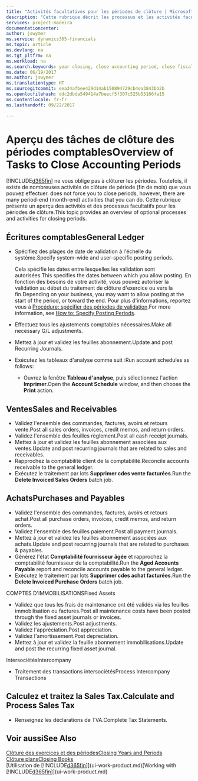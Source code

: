 ```yaml
---
title: "Activités facultatives pour les périodes de clôture | Microsoft Docs"
description: "Cette rubrique décrit les processus et les activités facultatifs pour la clôture des périodes comptables dans Financials."
services: project-madeira
documentationcenter: 
author: jswymer
ms.service: dynamics365-financials
ms.topic: article
ms.devlang: na
ms.tgt_pltfrm: na
ms.workload: na
ms.search.keywords: year closing, close accounting period, close fiscal year, aging, creditor payments, vendor payments
ms.date: 06/19/2017
ms.author: jswymer
ms.translationtype: HT
ms.sourcegitcommit: eea34afbee429d14ab150894729cb4ea3843bb2b
ms.openlocfilehash: ddc2dbda549414a7beecf5f307c525b53166fa15
ms.contentlocale: fr-fr
ms.lasthandoff: 09/22/2017

---
```

# <a name="overview-of-tasks-to-close-accounting-periods"></a><span data-ttu-id="c8f05-103">Aperçu des tâches de clôture des périodes comptables</span><span class="sxs-lookup"><span data-stu-id="c8f05-103">Overview of Tasks to Close Accounting Periods</span></span>
[!INCLUDE[d365fin](includes/d365fin_md.md)]<span data-ttu-id="c8f05-104"> ne vous oblige pas à clôturer les périodes. Toutefois, il existe de nombreuses activités de clôture de période (fin de mois) que vous pouvez effectuer.</span><span class="sxs-lookup"><span data-stu-id="c8f05-104"> does not force you to close periods, however, there are many period-end (month-end) activities that you can do.</span></span> <span data-ttu-id="c8f05-105">Cette rubrique présente un aperçu des activités et des processus facultatifs pour les périodes de clôture.</span><span class="sxs-lookup"><span data-stu-id="c8f05-105">This topic provides an overview of optional processes and activities for closing periods.</span></span>  

## <a name="general-ledger"></a><span data-ttu-id="c8f05-106">Écritures comptables</span><span class="sxs-lookup"><span data-stu-id="c8f05-106">General Ledger</span></span>
* <span data-ttu-id="c8f05-107">Spécifiez des plages de date de validation à l'échelle du système.</span><span class="sxs-lookup"><span data-stu-id="c8f05-107">Specify system-wide and user-specific posting periods.</span></span>  

    <span data-ttu-id="c8f05-108">Cela spécifie les dates entre lesquelles les validation sont autorisées.</span><span class="sxs-lookup"><span data-stu-id="c8f05-108">This specifies the dates between which you allow posting.</span></span> <span data-ttu-id="c8f05-109">En fonction des besoins de votre activité, vous pouvez autoriser la validation au début du traitement de clôture d'exercice ou vers la fin.</span><span class="sxs-lookup"><span data-stu-id="c8f05-109">Depending on your business, you may want to allow posting at the start of the period, or toward the end.</span></span> <span data-ttu-id="c8f05-110">Pour plus d'informations, reportez vous à [Procédure: spécifier des périodes de validation](finance-how-specify-posting-periods.md).</span><span class="sxs-lookup"><span data-stu-id="c8f05-110">For more information, see [How to: Specify Posting Periods](finance-how-specify-posting-periods.md).</span></span>  
* <span data-ttu-id="c8f05-111">Effectuez tous les ajustements comptables nécessaires.</span><span class="sxs-lookup"><span data-stu-id="c8f05-111">Make all necessary G/L adjustments.</span></span>  
* <span data-ttu-id="c8f05-112">Mettez à jour et validez les feuilles abonnement.</span><span class="sxs-lookup"><span data-stu-id="c8f05-112">Update and post Recurring Journals.</span></span>  
  <!--* Process Consolidations-->
* <span data-ttu-id="c8f05-113">Exécutez les tableaux d'analyse comme suit :</span><span class="sxs-lookup"><span data-stu-id="c8f05-113">Run account schedules as follows:</span></span>  
  * <span data-ttu-id="c8f05-114">Ouvrez la fenêtre **Tableau d'analyse**, puis sélectionnez l'action **Imprimer**.</span><span class="sxs-lookup"><span data-stu-id="c8f05-114">Open the **Account Schedule** window, and then choose the **Print** action.</span></span>  

## <a name="sales-and-receivables"></a><span data-ttu-id="c8f05-115">Ventes</span><span class="sxs-lookup"><span data-stu-id="c8f05-115">Sales and Receivables</span></span>
* <span data-ttu-id="c8f05-116">Validez l'ensemble des commandes, factures, avoirs et retours vente.</span><span class="sxs-lookup"><span data-stu-id="c8f05-116">Post all sales orders, invoices, credit memos, and return orders.</span></span>  
* <span data-ttu-id="c8f05-117">Validez l'ensemble des feuilles règlement.</span><span class="sxs-lookup"><span data-stu-id="c8f05-117">Post all cash receipt journals.</span></span>  
* <span data-ttu-id="c8f05-118">Mettez à jour et validez les feuilles abonnement associées aux ventes.</span><span class="sxs-lookup"><span data-stu-id="c8f05-118">Update and post recurring journals that are related to sales and receivables.</span></span>  
* <span data-ttu-id="c8f05-119">Rapprochez la comptabilité client de la comptabilité.</span><span class="sxs-lookup"><span data-stu-id="c8f05-119">Reconcile accounts receivable to the general ledger.</span></span>  
* <span data-ttu-id="c8f05-120">Exécutez le traitement par lots **Supprimer cdes vente facturées**.</span><span class="sxs-lookup"><span data-stu-id="c8f05-120">Run the **Delete Invoiced Sales Orders** batch job.</span></span>  

## <a name="purchases-and-payables"></a><span data-ttu-id="c8f05-121">Achats</span><span class="sxs-lookup"><span data-stu-id="c8f05-121">Purchases and Payables</span></span>
* <span data-ttu-id="c8f05-122">Validez l'ensemble des commandes, factures, avoirs et retours achat.</span><span class="sxs-lookup"><span data-stu-id="c8f05-122">Post all purchase orders, invoices, credit memos, and return orders.</span></span>  
* <span data-ttu-id="c8f05-123">Validez l'ensemble des feuilles paiement.</span><span class="sxs-lookup"><span data-stu-id="c8f05-123">Post all payment journals.</span></span>  
* <span data-ttu-id="c8f05-124">Mettez à jour et validez les feuilles abonnement associées aux achats.</span><span class="sxs-lookup"><span data-stu-id="c8f05-124">Update and post recurring journals that are related to purchases & payables.</span></span>  
* <span data-ttu-id="c8f05-125">Générez l'état **Comptabilité fournisseur âgée** et rapprochez la comptabilité fournisseur de la comptabilité.</span><span class="sxs-lookup"><span data-stu-id="c8f05-125">Run the **Aged Accounts Payable** report and reconcile accounts payable to the general ledger.</span></span>  
* <span data-ttu-id="c8f05-126">Exécutez le traitement par lots **Supprimer cdes achat facturées**.</span><span class="sxs-lookup"><span data-stu-id="c8f05-126">Run the **Delete Invoiced Purchase Orders** batch job.</span></span>  

<span data-ttu-id="c8f05-127">COMPTES D'IMMOBILISATIONS</span><span class="sxs-lookup"><span data-stu-id="c8f05-127">Fixed Assets</span></span>
* <span data-ttu-id="c8f05-128">Validez que tous les frais de maintenance ont été validés via les feuilles immobilisation ou factures.</span><span class="sxs-lookup"><span data-stu-id="c8f05-128">Post all maintenance costs have been posted through the fixed asset journals or invoices.</span></span>
* <span data-ttu-id="c8f05-129">Validez les ajustements.</span><span class="sxs-lookup"><span data-stu-id="c8f05-129">Post adjustments.</span></span>
* <span data-ttu-id="c8f05-130">Validez l'appréciation.</span><span class="sxs-lookup"><span data-stu-id="c8f05-130">Post appreciation.</span></span>
* <span data-ttu-id="c8f05-131">Validez l'amortissement.</span><span class="sxs-lookup"><span data-stu-id="c8f05-131">Post depreciation.</span></span>
* <span data-ttu-id="c8f05-132">Mettez à jour et validez la feuille abonnement immobilisations.</span><span class="sxs-lookup"><span data-stu-id="c8f05-132">Update and post the recurring fixed asset journal.</span></span>

<span data-ttu-id="c8f05-133">Intersociétés</span><span class="sxs-lookup"><span data-stu-id="c8f05-133">Intercompany</span></span>
* <span data-ttu-id="c8f05-134">Traitement des transactions intersociétés</span><span class="sxs-lookup"><span data-stu-id="c8f05-134">Process Intercompany Transactions</span></span>

## <a name="calculate-and-process-sales-tax"></a><span data-ttu-id="c8f05-135">Calculez et traitez la Sales Tax.</span><span class="sxs-lookup"><span data-stu-id="c8f05-135">Calculate and Process Sales Tax</span></span>
* <span data-ttu-id="c8f05-136">Renseignez les déclarations de TVA.</span><span class="sxs-lookup"><span data-stu-id="c8f05-136">Complete Tax Statements.</span></span>  

## <a name="see-also"></a><span data-ttu-id="c8f05-137">Voir aussi</span><span class="sxs-lookup"><span data-stu-id="c8f05-137">See Also</span></span>
[<span data-ttu-id="c8f05-138">Clôture des exercices et des périodes</span><span class="sxs-lookup"><span data-stu-id="c8f05-138">Closing Years and Periods</span></span>](year-close-years-periods.md)  
[<span data-ttu-id="c8f05-139">Clôture plans</span><span class="sxs-lookup"><span data-stu-id="c8f05-139">Closing Books</span></span>](year-close-books.md)  
<span data-ttu-id="c8f05-140">[Utilisation de [!INCLUDE[d365fin](includes/d365fin_md.md)]](ui-work-product.md)</span><span class="sxs-lookup"><span data-stu-id="c8f05-140">[Working with [!INCLUDE[d365fin](includes/d365fin_md.md)]](ui-work-product.md)</span></span>

